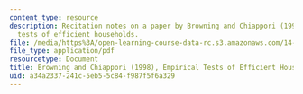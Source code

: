 ```yaml
---
content_type: resource
description: Recitation notes on a paper by Browning and Chiappori (1998) on empirical
  tests of efficient households.
file: /media/https%3A/open-learning-course-data-rc.s3.amazonaws.com/14-771-development-economics-microeconomic-issues-and-policy-models-fall-2008/a34a2337241c5eb55c84f987f5f6a329_rec7.pdf
file_type: application/pdf
resourcetype: Document
title: Browning and Chiappori (1998), Empirical Tests of Efficient Households
uid: a34a2337-241c-5eb5-5c84-f987f5f6a329
---
```

